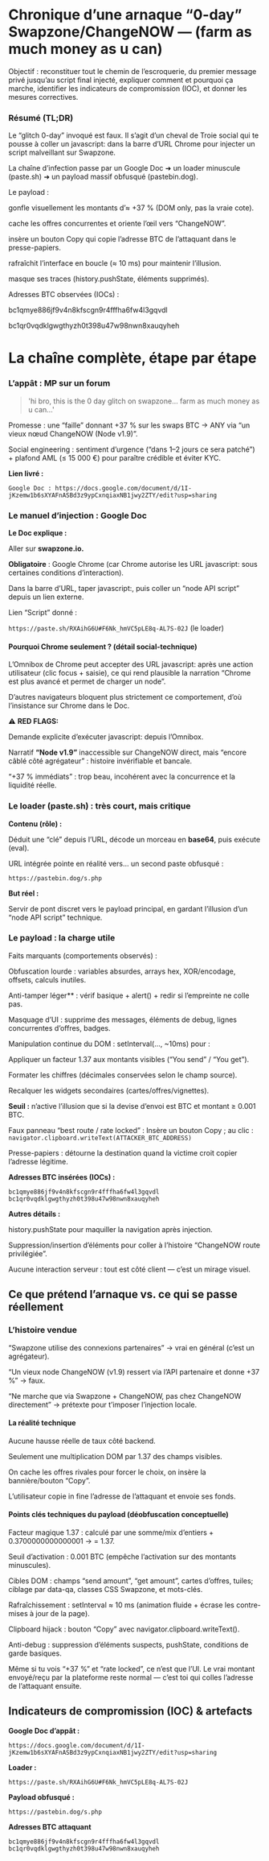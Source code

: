 # Chronique d’une arnaque “0-day” Swapzone/ChangeNOW — (farm as much money as u can)

Objectif : reconstituer tout le chemin de l’escroquerie, du premier message privé jusqu’au script final injecté, expliquer comment et pourquoi ça marche, identifier les indicateurs de compromission (IOC), et donner les mesures correctives.

### Résumé (TL;DR)

Le “glitch 0-day” invoqué est faux. Il s’agit d’un cheval de Troie social qui te pousse à coller un javascript: dans la barre d’URL Chrome pour injecter un script malveillant sur Swapzone.

La chaîne d’infection passe par un Google Doc ➜ un loader minuscule (paste.sh) ➜ un payload massif obfusqué (pastebin.dog).

Le payload :

gonfle visuellement les montants d’≈ +37 % (DOM only, pas la vraie cote).

cache les offres concurrentes et oriente l’œil vers “ChangeNOW”.

insère un bouton Copy qui copie l’adresse BTC de l’attaquant dans le presse-papiers.

rafraîchit l’interface en boucle (≈ 10 ms) pour maintenir l’illusion.

masque ses traces (history.pushState, éléments supprimés).

Adresses BTC observées (IOCs) :

bc1qmye886jf9v4n8kfscgn9r4fffha6fw4l3gqvdl

bc1qr0vqdklgwgthyzh0t398u47w98nwn8xauqyheh


# La chaîne complète, étape par étape

### L’appât : MP sur un forum

>'hi bro, this is the 0 day glitch on swapzone… farm as much money as u can…'



Promesse : une “faille” donnant +37 % sur les swaps BTC → ANY via “un vieux nœud ChangeNOW (Node v1.9)”.

Social engineering : sentiment d’urgence (“dans 1–2 jours ce sera patché”) + plafond AML (≤ 15 000 €) pour paraître crédible et éviter KYC.

**Lien livré :**

```Google Doc : https://docs.google.com/document/d/1I-jKzemw1b6sXYAFnASBd3z9ypCxnqiaxNB1jwy2ZTY/edit?usp=sharing```

### Le manuel d’injection : Google Doc

**Le Doc explique :**

Aller sur **swapzone.io.**

**Obligatoire** : Google Chrome (car Chrome autorise les URL javascript: sous certaines conditions d’interaction).

Dans la barre d’URL, taper javascript:, puis coller un “node API script” depuis un lien externe.

Lien “Script” donné :

```https://paste.sh/RXAihG6U#F6Nk_hmVC5pLE8q-AL7S-02J``` (le loader)

#### Pourquoi Chrome seulement ? (détail social-technique)

L’Omnibox de Chrome peut accepter des URL javascript: après une action utilisateur (clic focus + saisie), ce qui rend plausible la narration “Chrome est plus avancé et permet de charger un node”.

D’autres navigateurs bloquent plus strictement ce comportement, d’où l’insistance sur Chrome dans le Doc.

⚠️ **RED FLAGS:**

Demande explicite d’exécuter javascript: depuis l’Omnibox.

Narratif **“Node v1.9”** inaccessible sur ChangeNOW direct, mais “encore câblé côté agrégateur” : histoire invérifiable et bancale.

“+37 % immédiats” : trop beau, incohérent avec la concurrence et la liquidité réelle.

### Le loader (paste.sh) : très court, mais critique

**Contenu (rôle) :**

Déduit une “clé” depuis l’URL, décode un morceau en **base64**, puis exécute (eval).

URL intégrée pointe en réalité vers… un second paste obfusqué :

```https://pastebin.dog/s.php```

**But réel :**

Servir de pont discret vers le payload principal, en gardant l’illusion d’un “node API script” technique.

### Le payload : la charge utile

Faits marquants (comportements observés) :

Obfuscation lourde : variables absurdes, arrays hex, XOR/encodage, offsets, calculs inutiles.

Anti-tamper léger** : vérif basique + alert() + redir si l’empreinte ne colle pas.

Masquage d’UI : supprime des messages, éléments de debug, lignes concurrentes d’offres, badges.

Manipulation continue du DOM : setInterval(..., ~10ms) pour :

Appliquer un facteur 1.37 aux montants visibles (“You send” / “You get”).

Formater les chiffres (décimales conservées selon le champ source).

Recalquer les widgets secondaires (cartes/offres/vignettes).

**Seuil :** n’active l’illusion que si la devise d’envoi est BTC et montant ≥ 0.001 BTC.

Faux panneau “best route / rate locked” :
Insère un bouton Copy ; au clic :
    ```navigator.clipboard.writeText(ATTACKER_BTC_ADDRESS)```

Presse-papiers : détourne la destination quand la victime croit copier l’adresse légitime.

**Adresses BTC insérées (IOCs) :**

```
bc1qmye886jf9v4n8kfscgn9r4fffha6fw4l3gqvdl 
bc1qr0vqdklgwgthyzh0t398u47w98nwn8xauqyheh
```

**Autres détails :**

history.pushState pour maquiller la navigation après injection.

Suppression/insertion d’éléments pour coller à l’histoire “ChangeNOW route privilégiée”.

Aucune interaction serveur : tout est côté client — c’est un mirage visuel.

## Ce que prétend l’arnaque vs. ce qui se passe réellement

### L’histoire vendue

“Swapzone utilise des connexions partenaires” → vrai en général (c’est un agrégateur).

“Un vieux node ChangeNOW (v1.9) ressert via l’API partenaire et donne +37 %” → faux.

“Ne marche que via Swapzone + ChangeNOW, pas chez ChangeNOW directement” → prétexte pour t’imposer l’injection locale.

#### La réalité technique

Aucune hausse réelle de taux côté backend.

Seulement une multiplication DOM par 1.37 des champs visibles.

On cache les offres rivales pour forcer le choix, on insère la bannière/bouton “Copy”.

L’utilisateur copie in fine l’adresse de l’attaquant et envoie ses fonds.

#### Points clés techniques du payload (déobfuscation conceptuelle)

Facteur magique 1.37 : calculé par une somme/mix d’entiers + 0.3700000000000001 → = 1.37.

Seuil d’activation : 0.001 BTC (empêche l’activation sur des montants minuscules).

Cibles DOM : champs “send amount”, “get amount”, cartes d’offres, tuiles; ciblage par data-qa, classes CSS Swapzone, et mots-clés.

Rafraîchissement : setInterval ≈ 10 ms (animation fluide + écrase les contre-mises à jour de la page).

Clipboard hijack : bouton “Copy” avec navigator.clipboard.writeText(<adresse BTC>).

Anti-debug : suppression d’éléments suspects, pushState, conditions de garde basiques.

Même si tu vois “+37 %” et “rate locked”, ce n’est que l’UI. Le vrai montant envoyé/reçu par la plateforme reste normal — c’est toi qui colles l’adresse de l’attaquant ensuite.

## Indicateurs de compromission (IOC) & artefacts

**Google Doc d’appât :**

```https://docs.google.com/document/d/1I-jKzemw1b6sXYAFnASBd3z9ypCxnqiaxNB1jwy2ZTY/edit?usp=sharing```

**Loader :**

```https://paste.sh/RXAihG6U#F6Nk_hmVC5pLE8q-AL7S-02J```

**Payload obfusqué :**

```https://pastebin.dog/s.php```

**Adresses BTC attaquant**

```
bc1qmye886jf9v4n8kfscgn9r4fffha6fw4l3gqvdl
bc1qr0vqdklgwgthyzh0t398u47w98nwn8xauqyheh
```
